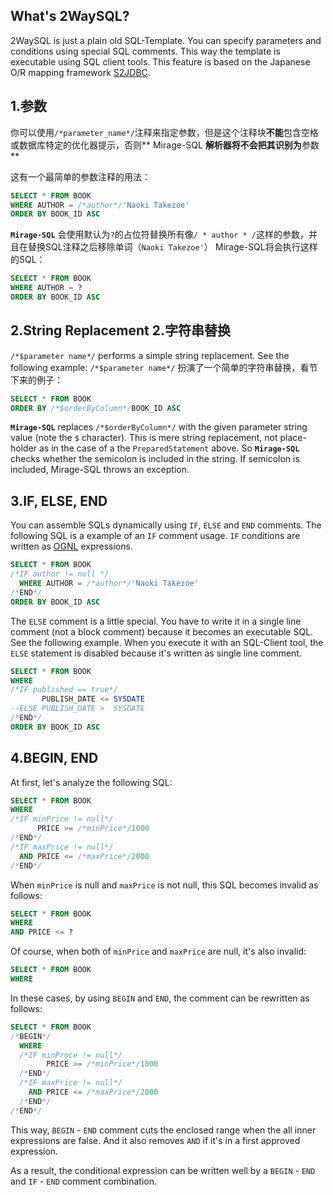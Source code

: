 What's 2WaySQL?
--------
 2WaySQL is just a plain old SQL-Template. You can specify parameters and conditions using special SQL comments. This way the template is executable using SQL client tools. This feature is based on the Japanese O/R mapping framework [S2JDBC](http://s2container.seasar.org/2.4/ja/s2jdbc.html).

1.参数
-----------
你可以使用`/*parameter_name*/`注释来指定参数，但是这个注释块**不能**包含空格或数据库特定的优化器提示，否则** Mirage-SQL **解析器将不会把其识别为**参数**

这有一个最简单的参数注释的用法：

```sql
SELECT * FROM BOOK
WHERE AUTHOR = /*author*/'Naoki Takezoe'
ORDER BY BOOK_ID ASC
```

**`Mirage-SQL`** 会使用默认为`?`的占位符替换所有像`/ * author * /`这样的参数，并且在替换SQL注释之后移除单词（```Naoki Takezoe'```） Mirage-SQL将会执行这样的SQL：

```sql
SELECT * FROM BOOK
WHERE AUTHOR = ?
ORDER BY BOOK_ID ASC
```

2.String Replacement
2.字符串替换
--------------------
 `/*$parameter name*/` performs a simple string replacement. See the following example:
 `/*$parameter name*/` 扮演了一个简单的字符串替换，看节下来的例子：

```sql
SELECT * FROM BOOK
ORDER BY /*$orderByColumn*/BOOK_ID ASC
```

**`Mirage-SQL`** replaces `/*$orderByColumn*/` with the given parameter string value (note the `$` character). This is mere string replacement, not place-holder as in the case of a the `PreparedStatement` above. So **`Mirage-SQL`** checks whether the semicolon is included in the string. If semicolon is included, Mirage-SQL throws an exception.

3.IF, ELSE, END
----------------
 You can assemble SQLs dynamically using `IF`, `ELSE` and `END` comments. The following SQL is a example of an `IF` comment usage. `IF` conditions are written as [OGNL](https://commons.apache.org/proper/commons-ognl/) expressions.

```sql
SELECT * FROM BOOK
/*IF author != null */
  WHERE AUTHOR = /*author*/'Naoki Takezoe'
/*END*/
ORDER BY BOOK_ID ASC
```

 The `ELSE` comment is a little special. You have to write it in a single line comment (not a block comment) because it becomes an executable SQL. See the following example. When you execute it with an SQL-Client tool, the `ELSE` statement is disabled because it's written as single line comment.

```sql
SELECT * FROM BOOK
WHERE
/*IF published == true*/
       PUBLISH_DATE <= SYSDATE
--ELSE PUBLISH_DATE >  SYSDATE
/*END*/
ORDER BY BOOK_ID ASC
```

4.BEGIN, END
------------
 At first, let's analyze the following SQL:

```sql
SELECT * FROM BOOK
WHERE
/*IF minPrice != null*/
      PRICE >= /*minPrice*/1000
/*END*/
/*IF maxPrice != null*/
  AND PRICE <= /*maxPrice*/2000
/*END*/
```

When `minPrice` is null and `maxPrice` is not null, this SQL becomes invalid as follows:

```sql
SELECT * FROM BOOK
WHERE
AND PRICE <= ?
```

Of course, when both of `minPrice` and `maxPrice` are null, it's also invalid:

```sql
SELECT * FROM BOOK
WHERE
```

In these cases, by using `BEGIN` and `END`, the comment can be rewritten as follows:

```sql
SELECT * FROM BOOK
/*BEGIN*/
  WHERE
  /*IF minProce != null*/
        PRICE >= /*minPrice*/1000
  /*END*/
  /*IF maxPrice != null*/
    AND PRICE <= /*maxPrice*/2000
  /*END*/
/*END*/
```

This way, `BEGIN` - `END` comment cuts the enclosed range when the all inner expressions are false. And it also removes `AND` if it's in a first approved expression.

As a result, the conditional expression can be written well by a `BEGIN` - `END`  and `IF` - `END` comment combination.
